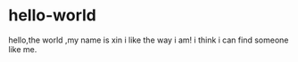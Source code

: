 # hello-world
hello,the world ,my name is xin
i like the way i am!
i think i can find someone like me.
